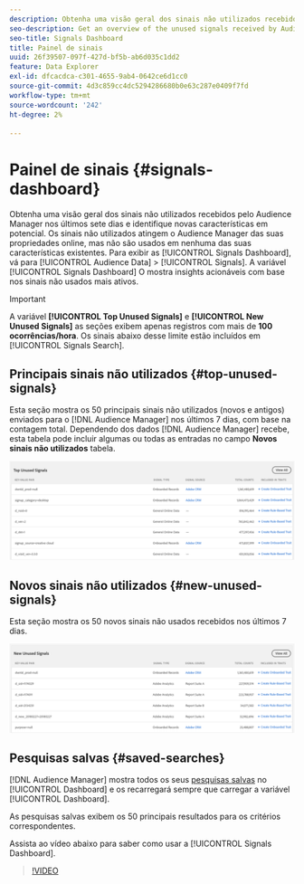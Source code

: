 ```yaml
---
description: Obtenha uma visão geral dos sinais não utilizados recebidos pelo Audience Manager nos últimos sete dias e identifique novas características em potencial. Os sinais não utilizados atingem o Audience Manager das suas propriedades online, mas não são usados em nenhuma das suas características existentes. Para exibir o Painel de sinais, vá para Dados de público-alvo > Sinais. O Painel de sinais mostra insights acionáveis com base nos sinais não usados mais ativos.
seo-description: Get an overview of the unused signals received by Audience Manager in the past 7 days and identify potential new traits. Unused signals reach Audience Manager from your online properties, but are not used in any of your existing traits. To view the Signals Dashboard, go to Audience Data > Signals. The Signals Dashboard shows you actionable insights based on your most active unused signals.
seo-title: Signals Dashboard
title: Painel de sinais
uuid: 26f39507-097f-427d-bf5b-ab6d035c1dd2
feature: Data Explorer
exl-id: dfcacdca-c301-4655-9ab4-0642ce6d1cc0
source-git-commit: 4d3c859cc4dc5294286680b0e63c287e0409f7fd
workflow-type: tm+mt
source-wordcount: '242'
ht-degree: 2%

---
```


# Painel de sinais {#signals-dashboard}

Obtenha uma visão geral dos sinais não utilizados recebidos pelo Audience Manager nos últimos sete dias e identifique novas características em potencial. Os sinais não utilizados atingem o Audience Manager das suas propriedades online, mas não são usados em nenhuma das suas características existentes. Para exibir as [!UICONTROL Signals Dashboard], vá para [!UICONTROL Audience Data] > [!UICONTROL Signals]. A variável [!UICONTROL Signals Dashboard] O mostra insights acionáveis com base nos sinais não usados mais ativos.

>[!IMPORTANT]
>
>A variável **[!UICONTROL Top Unused Signals]** e **[!UICONTROL New Unused Signals]** as seções exibem apenas registros com mais de **100 ocorrências/hora**. Os sinais abaixo desse limite estão incluídos em [!UICONTROL Signals Search].

## Principais sinais não utilizados {#top-unused-signals}

Esta seção mostra os 50 principais sinais não utilizados (novos e antigos) enviados para o [!DNL Audience Manager] nos últimos 7 dias, com base na contagem total. Dependendo dos dados [!DNL Audience Manager] recebe, esta tabela pode incluir algumas ou todas as entradas no campo **Novos sinais não utilizados** tabela.

![](assets/signals-top-unused.png)

## Novos sinais não utilizados {#new-unused-signals}

Esta seção mostra os 50 novos sinais não usados recebidos nos últimos 7 dias.

![](assets/signals-new-unused.png)

## Pesquisas salvas {#saved-searches}

[!DNL Audience Manager] mostra todos os seus [pesquisas salvas](../../features/data-explorer/data-explorer-signals-search/data-explorer-save-search.md) no [!UICONTROL Dashboard] e os recarregará sempre que carregar a variável [!UICONTROL Dashboard].

As pesquisas salvas exibem os 50 principais resultados para os critérios correspondentes.

Assista ao vídeo abaixo para saber como usar a [!UICONTROL Signals Dashboard].
>[!VIDEO](https://video.tv.adobe.com/v/25151/)
